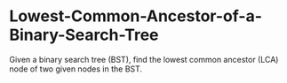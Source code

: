 # Lowest-Common-Ancestor-of-a-Binary-Search-Tree
Given a binary search tree (BST), find the lowest common ancestor (LCA) node of two given nodes in the BST.

